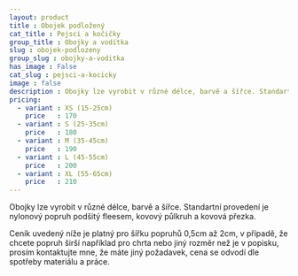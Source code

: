```yaml
---
layout: product
title : Obojek podložený
cat_title : Pejsci a kočičky
group_title : Obojky a vodítka
slug : obojek-podlozeny
group_slug : obojky-a-voditka
has_image : False
cat_slug : pejsci-a-kocicky
image : false
description : Obojky lze vyrobit v různé délce, barvě a šířce. Standartní provedení je nylonový popruh podšitý fleesem, kovový půlkruh a kovová přezka.
pricing:
  - variant : XS (15-25cm)
    price   : 170
  - variant : S (25-35cm)
    price   : 180
  - variant : M (35-45cm)
    price   : 190
  - variant : L (45-55cm)
    price   : 200
  - variant : XL (55-65cm)
    price   : 210
---
```


Obojky lze vyrobit v různé délce, barvě a šířce. Standartní provedení je nylonový popruh podšitý fleesem, kovový půlkruh a kovová přezka.

Ceník uvedený níže je platný pro šířku popruhů 0,5cm až 2cm, v případě, že chcete popruh širší například pro chrta nebo jiný rozměr než je v popisku, prosím kontaktujte mne, že máte jiný požadavek, cena se odvodí dle spotřeby materiálu a práce.

